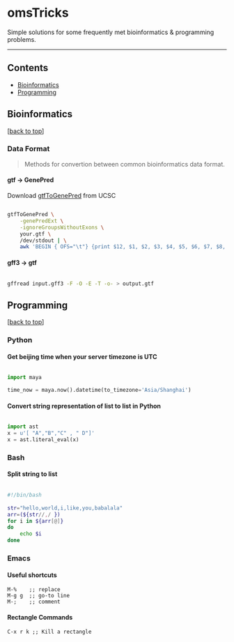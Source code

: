 # omsTricks

Simple solutions for some frequently met bioinformatics & programming problems.

-----

## Contents

- [Bioinformatics](#bioinformatics)
- [Programming](#programming)


## Bioinformatics 
[[back to top](#contents)]

### Data Format

> Methods for convertion between common bioinformatics data format.

#### gtf -> GenePred

Download [gtfToGenePred](http://hgdownload.cse.ucsc.edu/admin/exe/linux.x86_64/gtfToGenePred) from UCSC

```bash

gtfToGenePred \
    -genePredExt \
    -ignoreGroupsWithoutExons \
    your.gtf \
    /dev/stdout | \
    awk 'BEGIN { OFS="\t"} {print $12, $1, $2, $3, $4, $5, $6, $7, $8, $9, $10}' > your.GenePred


```

#### gff3 -> gtf

```bash

gffread input.gff3 -F -O -E -T -o- > output.gtf

```

## Programming
[[back to top](#contents)]

### Python

#### Get beijing time when your server timezone is UTC

```python

import maya

time_now = maya.now().datetime(to_timezone='Asia/Shanghai')

```

#### Convert string representation of list to list in Python

```python

import ast
x = u'[ "A","B","C" , " D"]'
x = ast.literal_eval(x)

```

### Bash

#### Split string to list

```bash

#!/bin/bash
  
str="hello,world,i,like,you,babalala" 
arr=(${str//,/ }) 
for i in ${arr[@]} 
do 
    echo $i 
done

```

### Emacs

#### Useful shortcuts

```
M-%    ;; replace
M-g g  ;; go-to line
M-;    ;; comment

```

#### Rectangle Commands

```
C-x r k ;; Kill a rectangle

```
